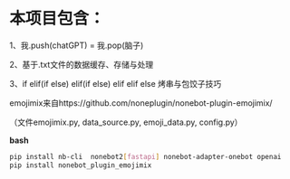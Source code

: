 # 本项目包含：

1、我.push(chatGPT) = 我.pop(脑子)

2、基于.txt文件的数据缓存、存储与处理

3、if elif(if else) elif(if else) elif elif else 烤串与包饺子技巧



emojimix来自https://github.com/noneplugin/nonebot-plugin-emojimix/

（文件emojimix.py, data_source.py, emoji_data.py, config.py）




**bash**
```bash
pip install nb-cli  nonebot2[fastapi] nonebot-adapter-onebot openai
pip install nonebot_plugin_emojimix
```
